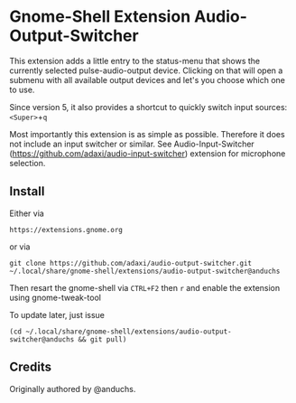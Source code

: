 Gnome-Shell Extension Audio-Output-Switcher
===========================================

This extension adds a little entry to the status-menu that shows the currently
selected pulse-audio-output device. Clicking on that will open a submenu with
all available output devices and let's you choose which one to use.

Since version 5, it also provides a shortcut to quickly switch input sources: 
`<Super>`+`q`

Most importantly this extension is as simple as possible. Therefore it does not
include an input switcher or similar.
See Audio-Input-Switcher (https://github.com/adaxi/audio-input-switcher)
extension for microphone selection.

Install
-------

Either via 

    https://extensions.gnome.org

or via

    git clone https://github.com/adaxi/audio-output-switcher.git ~/.local/share/gnome-shell/extensions/audio-output-switcher@anduchs

Then resart the gnome-shell via `CTRL+F2` then `r` and enable the extension using gnome-tweak-tool

To update later, just issue

    (cd ~/.local/share/gnome-shell/extensions/audio-output-switcher@anduchs && git pull)
    
Credits
-------

Originally authored by @anduchs.

